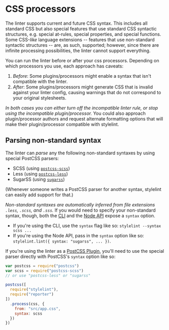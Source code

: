 # CSS processors

The linter supports current and future CSS syntax. This includes all standard CSS but also special features that use standard CSS syntactic structures, e.g. special at-rules, special properties, and special functions. Some CSS-*like* language extensions -- features that use non-standard syntactic structures -- are, as such, supported; however, since there are infinite processing possibilities, the linter cannot support everything.

You can run the linter before or after your css processors. Depending on which processors you use, each approach has caveats:

1. *Before*: Some plugins/processors might enable a syntax that isn't compatible with the linter.
2. *After*: Some plugins/processors might generate CSS that is invalid against your linter config, causing warnings that do not correspond to your original stylesheets.

*In both cases you can either turn off the incompatible linter rule, or stop using the incompatible plugin/processor.* You could also approach plugin/processor authors and request alternate formatting options that will make their plugin/processor compatible with stylelint.

## Parsing non-standard syntax

The linter can *parse* any the following non-standard syntaxes by using special PostCSS parsers:

- SCSS (using [`postcss-scss`](https://github.com/postcss/postcss-scss))
- Less (using [`postcss-less`](https://github.com/webschik/postcss-less))
- SugarSS (using [`sugarss`](https://github.com/postcss/sugarss))

(Whenever someone writes a PostCSS parser for another syntax, stylelint can easily add support for that.)

*Non-standard syntaxes are automatically inferred from file extensions `.less`, `.scss`, and `.sss`.* If you would need to specify your non-standard syntax, though, both the [CLI](/docs/user-guide/cli.md) and the [Node API](docs/user-guide/cli.md) expose a `syntax` option.

- If you're using the CLI, use the `syntax` flag like so:  `stylelint --syntax scss ...`
- If you're using the Node API, pass in the `syntax` option like so: `stylelint.lint({ syntax: "sugarss", ... })`.

If you're using the linter as a [PostCSS Plugin](/docs/user-guide/postcss-plugin.md), you'll need to use the special parser directly with PostCSS's `syntax` option like so:

```js
var postcss = require("postcss")
var scss = require("postcss-scss")
// or use "postcss-less" or "sugarss"

postcss([
  require("stylelint"),
  require("reporter")
])
  .process(css, {
    from: "src/app.css",
    syntax: scss
  })
})
```
